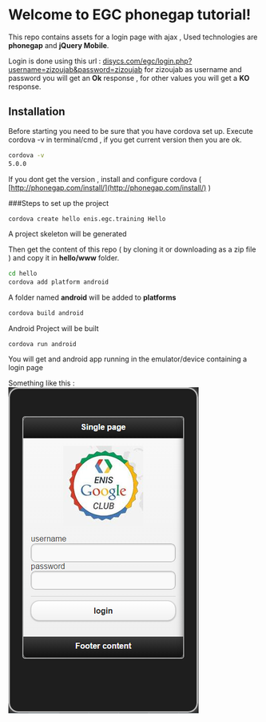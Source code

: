 Welcome to EGC phonegap tutorial!
===================


This repo contains assets for a login page with ajax , Used technologies are  **phonegap** and **jQuery Mobile**. 

Login is done using this url : [disycs.com/egc/login.php?username=zizoujab&password=zizoujab](disycs.com/egc/login.php?username=zizoujab&password=zizoujab) 
for zizoujab as username and password you will get an **Ok** response , for other values you will get a **KO** response. 

Installation
-------------
Before starting you need to be sure that you have cordova set up. 
Execute cordova -v in terminal/cmd , if you get current version then you are ok.
```sh
cordova -v 
5.0.0
```

If you dont get the version , install and configure cordova ( [http://phonegap.com/install/](http://phonegap.com/install/) ) 

###Steps to set up the project

```sh
cordova create hello enis.egc.training Hello
``` 
A project skeleton will be generated

Then get the content of this repo ( by cloning it or downloading as a zip file ) and copy it in  **hello/www** folder.

```sh
cd hello
cordova add platform android 
```
A folder named **android** will be added to **platforms**
```sh
cordova build android
```
Android Project will be built 
```
cordova run android
```

You will get and android app running in the emulator/device containing a login page

Something like this :
![egc-login-page](https://github.com/zizoujab/egc-phonegap/blob/master/egc-phonegap.PNG)


